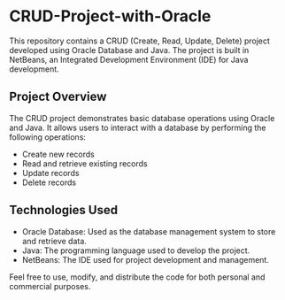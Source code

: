 # CRUD-Project-with-Oracle

This repository contains a CRUD (Create, Read, Update, Delete) project developed using Oracle Database and Java. The project is built in NetBeans, an Integrated Development Environment (IDE) for Java development.

## Project Overview

The CRUD project demonstrates basic database operations using Oracle and Java. It allows users to interact with a database by performing the following operations:

- Create new records
- Read and retrieve existing records
- Update records
- Delete records

## Technologies Used

- Oracle Database: Used as the database management system to store and retrieve data.
- Java: The programming language used to develop the project.
- NetBeans: The IDE used for project development and management.


Feel free to use, modify, and distribute the code for both personal and commercial purposes.

